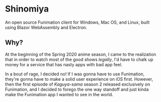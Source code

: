 # Shinomiya
An open source Funimation client for Windows, Mac OS, and Linux, built using Blazor WebAssembly and Electron.

## Why?
At the beginning of the Spring 2020 anime season, I came to the realization that in order to watch most of the good shows *legally*, I'd have to chalk up money for a service that has nasty apps with bad app feel.

In a bout of rage, I decided no! If I was gonna have to use Funimation, they're gonna have to make a solid user experience on iOS first. However, then the first episode of *Kaguya-sama* season 2 released exclusively on Funimation, and I decided to forego the one way standoff and just kinda make the Funimation app I wanted to see in the world.
